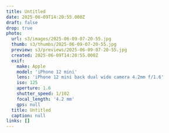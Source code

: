 ```yaml
---
title: Untitled
date: 2025-06-09T14:20:55.000Z
draft: false
drop: true
photo:
  url: s3/images/2025-06-09-07-20-55.jpg
  thumb: s3/thumbs/2025-06-09-07-20-55.jpg
  preview: s3/previews/2025-06-09-07-20-55.jpg
  created: 2025-06-09T14:20:55.000Z
  exif:
    make: Apple
    model: 'iPhone 12 mini'
    lens: 'iPhone 12 mini back dual wide camera 4.2mm f/1.6'
    iso: 125
    aperture: 1.6
    shutter_speed: 1/102
    focal_length: '4.2 mm'
    gps: null
  title: Untitled
  caption: null
links: []
---
```


